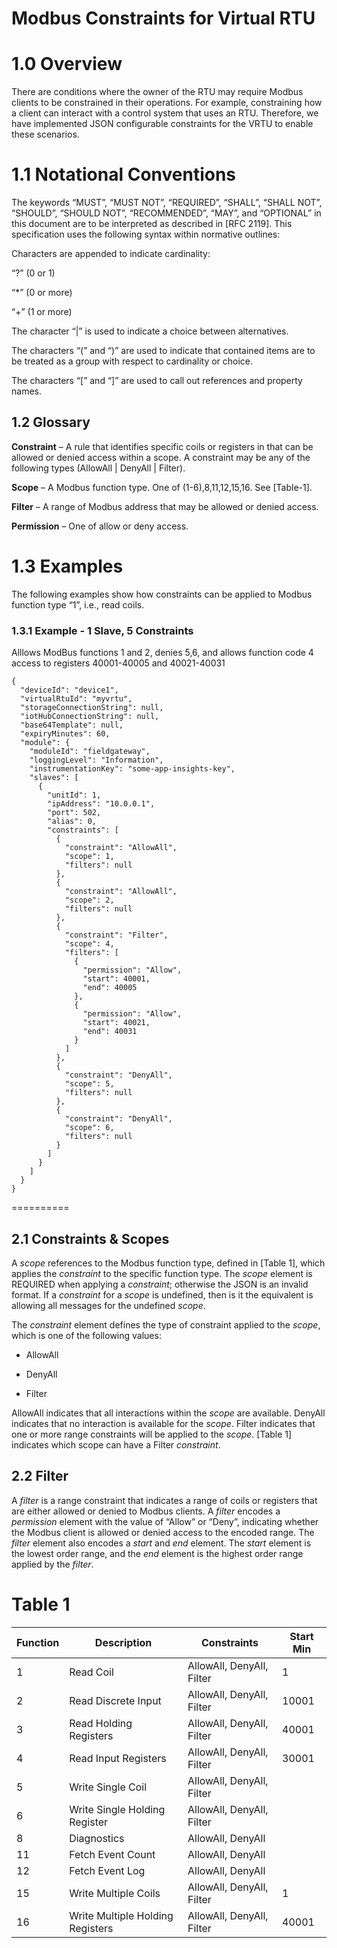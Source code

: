 Modbus Constraints for Virtual RTU
==================================

1.0 Overview
============

There are conditions where the owner of the RTU may require Modbus clients to be
constrained in their operations. For example, constraining how a client can
interact with a control system that uses an RTU. Therefore, we have implemented
JSON configurable constraints for the VRTU to enable these scenarios.

1.1 Notational Conventions
==========================

The keywords “MUST”, “MUST NOT”, “REQUIRED”, “SHALL”, “SHALL NOT”, “SHOULD”,
“SHOULD NOT”, “RECOMMENDED”, “MAY”, and “OPTIONAL” in this document are to be
interpreted as described in [RFC 2119]. This specification uses the following
syntax within normative outlines:

Characters are appended to indicate cardinality:

“?” (0 or 1)

“\*” (0 or more)

“+” (1 or more)

The character “\|” is used to indicate a choice between alternatives.

The characters “(” and “)” are used to indicate that contained items are to be
treated as a group with respect to cardinality or choice.

The characters “[” and “]” are used to call out references and property names.

1.2 Glossary
------------

**Constraint** – A rule that identifies specific coils or registers in that can
be allowed or denied access within a scope. A constraint may be any of the
following types (AllowAll \| DenyAll \| Filter).

**Scope** – A Modbus function type. One of (1-6),8,11,12,15,16. See [Table-1].

**Filter** – A range of Modbus address that may be allowed or denied access.

**Permission** – One of allow or deny access.

1.3 Examples
============

The following examples show how constraints can be applied to Modbus function
type “1”, i.e., read coils.

### 1.3.1 Example - 1 Slave, 5 Constraints
Alllows ModBus functions 1 and 2, denies 5,6, and allows function code 4 access to registers 40001-40005 and 40021-40031
```
{
  "deviceId": "device1",
  "virtualRtuId": "myvrtu",
  "storageConnectionString": null,
  "iotHubConnectionString": null,
  "base64Template": null,
  "expiryMinutes": 60,
  "module": {
    "moduleId": "fieldgateway",
    "loggingLevel": "Information",
    "instrumentationKey": "some-app-insights-key",
    "slaves": [
      {
        "unitId": 1,
        "ipAddress": "10.0.0.1",
        "port": 502,
        "alias": 0,
        "constraints": [
          {
            "constraint": "AllowAll",
            "scope": 1,
            "filters": null
          },
          {
            "constraint": "AllowAll",
            "scope": 2,
            "filters": null
          },
          {
            "constraint": "Filter",
            "scope": 4,
            "filters": [
              {
                "permission": "Allow",
                "start": 40001,
                "end": 40005
              },
              {
                "permission": "Allow",
                "start": 40021,
                "end": 40031
              }
            ]
          },
          {
            "constraint": "DenyAll",
            "scope": 5,
            "filters": null
          },
          {
            "constraint": "DenyAll",
            "scope": 6,
            "filters": null
          }
        ]
      }
    ]
  }
}
```
==========

2.1 Constraints & Scopes
------------------------

A *scope* references to the Modbus function type, defined in [Table 1], which
applies the *constraint* to the specific function type. The *scope* element is
REQUIRED when applying a *constraint*; otherwise the JSON is an invalid format.
If a *constraint* for a *scope* is undefined, then is it the equivalent is
allowing all messages for the undefined *scope*.

The *constraint* element defines the type of constraint applied to the *scope*,
which is one of the following values:

-   AllowAll

-   DenyAll

-   Filter

AllowAll indicates that all interactions within the *scope* are available.
DenyAll indicates that no interaction is available for the *scope*. Filter
indicates that one or more range constraints will be applied to the *scope*.
[Table 1] indicates which scope can have a Filter *constraint*.

2.2 Filter
----------

A *filter* is a range constraint that indicates a range of coils or registers
that are either allowed or denied to Modbus clients. A *filter* encodes a
*permission* element with the value of “Allow” or “Deny”, indicating whether the
Modbus client is allowed or denied access to the encoded range. The *filter*
element also encodes a *start* and *end* element. The *start* element is the
lowest order range, and the *end* element is the highest order range applied by
the *filter*.

Table 1
=======

| Function | Description                      | Constraints               | Start Min |
|----------|----------------------------------|---------------------------|-----------|
| 1        | Read Coil                        | AllowAll, DenyAll, Filter | 1         |
| 2        | Read Discrete Input              | AllowAll, DenyAll, Filter | 10001     |
| 3        | Read Holding Registers           | AllowAll, DenyAll, Filter | 40001     |
| 4        | Read Input Registers             | AllowAll, DenyAll, Filter | 30001     |
| 5        | Write Single Coil                | AllowAll, DenyAll, Filter |           |
| 6        | Write Single Holding Register    | AllowAll, DenyAll, Filter |           |
| 8        | Diagnostics                      | AllowAll, DenyAll         |           |
| 11       | Fetch Event Count                | AllowAll, DenyAll         |           |
| 12       | Fetch Event Log                  | AllowAll, DenyAll         |           |
| 15       | Write Multiple Coils             | AllowAll, DenyAll, Filter | 1         |
| 16       | Write Multiple Holding Registers | AllowAll, DenyAll, Filter | 40001     |

